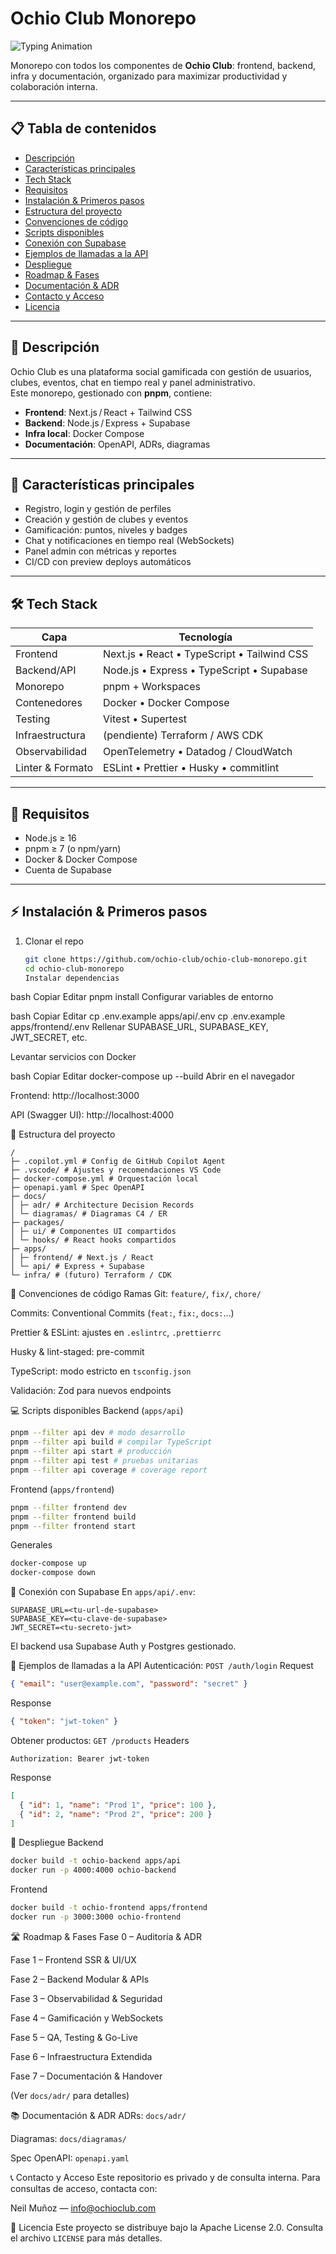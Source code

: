 # Ochio Club Monorepo

![Typing Animation](https://readme-typing-svg.herokuapp.com?font=Fira+Code&size=24&duration=4000&pause=1000&color=F70000&center=true&vCenter=true&width=435&lines=Ochio+Club+Cultura+de+Jaen)

Monorepo con todos los componentes de **Ochio Club**: frontend, backend, infra y documentación, organizado para maximizar productividad y colaboración interna.

---

## 📋 Tabla de contenidos

- [Descripción](#descripción)
- [Características principales](#características-principales)
- [Tech Stack](#tech-stack)
- [Requisitos](#requisitos)
- [Instalación & Primeros pasos](#instalación--primeros-pasos)
- [Estructura del proyecto](#estructura-del-proyecto)
- [Convenciones de código](#convenciones-de-código)
- [Scripts disponibles](#scripts-disponibles)
- [Conexión con Supabase](#conexión-con-supabase)
- [Ejemplos de llamadas a la API](#ejemplos-de-llamadas-a-la-api)
- [Despliegue](#despliegue)
- [Roadmap & Fases](#roadmap--fases)
- [Documentación & ADR](#documentación--adr)
- [Contacto y Acceso](#contacto-y-acceso)
- [Licencia](#licencia)

---

## 📖 Descripción

Ochio Club es una plataforma social gamificada con gestión de usuarios, clubes, eventos, chat en tiempo real y panel administrativo.  
Este monorepo, gestionado con **pnpm**, contiene:

- **Frontend**: Next.js / React + Tailwind CSS
- **Backend**: Node.js / Express + Supabase
- **Infra local**: Docker Compose
- **Documentación**: OpenAPI, ADRs, diagramas

---

## 🚀 Características principales

- Registro, login y gestión de perfiles
- Creación y gestión de clubes y eventos
- Gamificación: puntos, niveles y badges
- Chat y notificaciones en tiempo real (WebSockets)
- Panel admin con métricas y reportes
- CI/CD con preview deploys automáticos

---

## 🛠 Tech Stack

| Capa             | Tecnología                                  |
| ---------------- | ------------------------------------------- |
| Frontend         | Next.js • React • TypeScript • Tailwind CSS |
| Backend/API      | Node.js • Express • TypeScript • Supabase   |
| Monorepo         | pnpm + Workspaces                           |
| Contenedores     | Docker • Docker Compose                     |
| Testing          | Vitest • Supertest                          |
| Infraestructura  | (pendiente) Terraform / AWS CDK             |
| Observabilidad   | OpenTelemetry • Datadog / CloudWatch        |
| Linter & Formato | ESLint • Prettier • Husky • commitlint      |

---

## 🔧 Requisitos

- Node.js ≥ 16
- pnpm ≥ 7 (o npm/yarn)
- Docker & Docker Compose
- Cuenta de Supabase

---

## ⚡ Instalación & Primeros pasos

1. Clonar el repo
   ```bash
   git clone https://github.com/ochio-club/ochio-club-monorepo.git
   cd ochio-club-monorepo
   Instalar dependencias
   ```

bash
Copiar
Editar
pnpm install
Configurar variables de entorno

bash
Copiar
Editar
cp .env.example apps/api/.env
cp .env.example apps/frontend/.env
Rellenar SUPABASE_URL, SUPABASE_KEY, JWT_SECRET, etc.

Levantar servicios con Docker

bash
Copiar
Editar
docker-compose up --build
Abrir en el navegador

Frontend: http://localhost:3000

API (Swagger UI): http://localhost:4000

📁 Estructura del proyecto

```text
/
├─ .copilot.yml # Config de GitHub Copilot Agent
├─ .vscode/ # Ajustes y recomendaciones VS Code
├─ docker-compose.yml # Orquestación local
├─ openapi.yaml # Spec OpenAPI
├─ docs/
│ ├─ adr/ # Architecture Decision Records
│ └─ diagramas/ # Diagramas C4 / ER
├─ packages/
│ ├─ ui/ # Componentes UI compartidos
│ └─ hooks/ # React hooks compartidos
├─ apps/
│ ├─ frontend/ # Next.js / React
│ └─ api/ # Express + Supabase
└─ infra/ # (futuro) Terraform / CDK
```

📐 Convenciones de código
Ramas Git: `feature/`, `fix/`, `chore/`

Commits: Conventional Commits (`feat:`, `fix:`, `docs:`…)

Prettier & ESLint: ajustes en `.eslintrc`, `.prettierrc`

Husky & lint-staged: pre-commit

TypeScript: modo estricto en `tsconfig.json`

Validación: Zod para nuevos endpoints

💻 Scripts disponibles
Backend (`apps/api`)

```bash
pnpm --filter api dev # modo desarrollo
pnpm --filter api build # compilar TypeScript
pnpm --filter api start # producción
pnpm --filter api test # pruebas unitarias
pnpm --filter api coverage # coverage report
```

Frontend (`apps/frontend`)

```bash
pnpm --filter frontend dev
pnpm --filter frontend build
pnpm --filter frontend start
```

Generales

```bash
docker-compose up
docker-compose down
```

🔗 Conexión con Supabase
En `apps/api/.env`:

```env
SUPABASE_URL=<tu-url-de-supabase>
SUPABASE_KEY=<tu-clave-de-supabase>
JWT_SECRET=<tu-secreto-jwt>
```

El backend usa Supabase Auth y Postgres gestionado.

📡 Ejemplos de llamadas a la API
Autenticación: `POST /auth/login`
Request

```json
{ "email": "user@example.com", "password": "secret" }
```

Response

```json
{ "token": "jwt-token" }
```

Obtener productos: `GET /products`
Headers

```
Authorization: Bearer jwt-token
```

Response

```json
[
  { "id": 1, "name": "Prod 1", "price": 100 },
  { "id": 2, "name": "Prod 2", "price": 200 }
]
```

🚢 Despliegue
Backend

```bash
docker build -t ochio-backend apps/api
docker run -p 4000:4000 ochio-backend
```

Frontend

```bash
docker build -t ochio-frontend apps/frontend
docker run -p 3000:3000 ochio-frontend
```

🛣 Roadmap & Fases
Fase 0 – Auditoría & ADR

Fase 1 – Frontend SSR & UI/UX

Fase 2 – Backend Modular & APIs

Fase 3 – Observabilidad & Seguridad

Fase 4 – Gamificación y WebSockets

Fase 5 – QA, Testing & Go-Live

Fase 6 – Infraestructura Extendida

Fase 7 – Documentación & Handover

(Ver `docs/adr/` para detalles)

📚 Documentación & ADR
ADRs: `docs/adr/`

Diagramas: `docs/diagramas/`

Spec OpenAPI: `openapi.yaml`

📞 Contacto y Acceso
Este repositorio es privado y de consulta interna.
Para consultas de acceso, contacta con:

Neil Muñoz — info@ochioclub.com

📝 Licencia
Este proyecto se distribuye bajo la Apache License 2.0.
Consulta el archivo `LICENSE` para más detalles.
